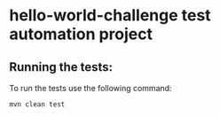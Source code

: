 # hello-world-challenge test automation project

## Running the tests:
To run the tests use the following command:
```
mvn clean test
```